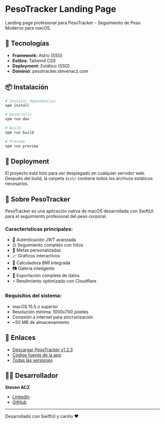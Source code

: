 # PesoTracker Landing Page

Landing page profesional para PesoTracker - Seguimiento de Peso Moderno para macOS.

## 🚀 Tecnologías

- **Framework:** Astro (SSG)
- **Estilos:** Tailwind CSS
- **Deployment:** Estático (SSG)
- **Dominio:** pesotracker.stevenacz.com

## 📦 Instalación

```bash
# Instalar dependencias
npm install

# Desarrollo
npm run dev

# Build
npm run build

# Preview
npm run preview
```

## 🚀 Deployment

El proyecto está listo para ser desplegado en cualquier servidor web. Después del build, la carpeta `dist/` contiene todos los archivos estáticos necesarios.

## 📱 Sobre PesoTracker

PesoTracker es una aplicación nativa de macOS desarrollada con SwiftUI para el seguimiento profesional del peso corporal.

### Características principales:
- 🔐 Autenticación JWT avanzada
- ⚖️ Seguimiento completo con fotos
- 🎯 Metas personalizadas
- 📈 Gráficos interactivos
- 🧮 Calculadora BMI integrada
- 📷 Galería inteligente
- 💾 Exportación completa de datos
- ⚡ Rendimiento optimizado con Cloudflare

### Requisitos del sistema:
- macOS 15.5 o superior
- Resolución mínima: 1000x700 píxeles
- Conexión a internet para sincronización
- ~50 MB de almacenamiento

## 🔗 Enlaces

- [Descargar PesoTracker v1.2.3](https://github.com/StevenACZ/peso-tracker/releases/tag/v1.2.3)
- [Código fuente de la app](https://github.com/StevenACZ/peso-tracker)
- [Todas las versiones](https://github.com/StevenACZ/peso-tracker/releases)

## 👨‍💻 Desarrollador

**Steven ACZ**
- [LinkedIn](https://linkedin.com/in/stevenacz)
- [GitHub](https://github.com/StevenACZ)

---

Desarrollado con SwiftUI y cariño ❤️
